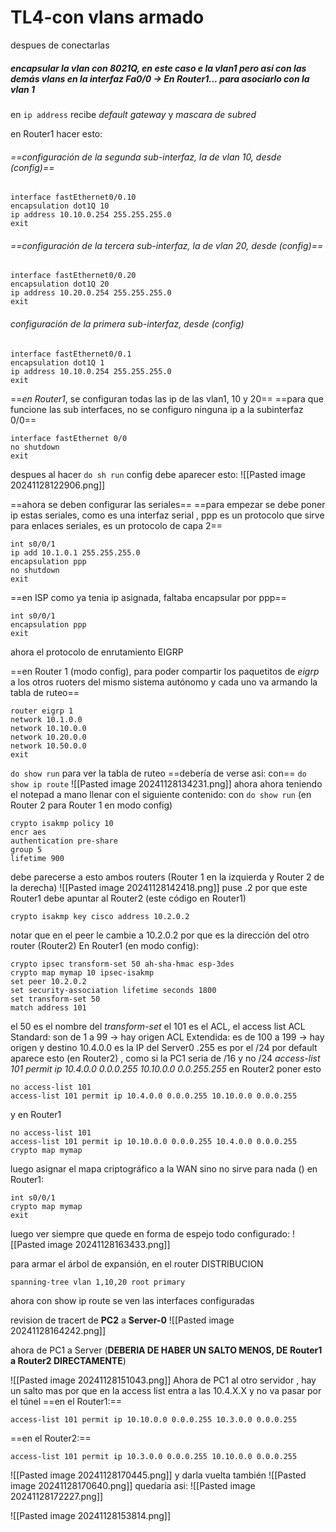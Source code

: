 # TL4-con vlans armado

despues de conectarlas
##### encapsular la vlan con 8021Q, en este caso e la vlan1 pero así con las demás vlans en la interfaz Fa0/0  -> En Router1... para asociarlo con la vlan 1
en `ip address` recibe *default gateway* y *mascara de subred*

en Router1 hacer esto:
###### ==configuración de la segunda sub-interfaz, la de vlan 10, desde (config)==
```
interface fastEthernet0/0.10
encapsulation dot1Q 10
ip address 10.10.0.254 255.255.255.0
exit
```
###### ==configuración de la tercera sub-interfaz, la de vlan 20, desde (config)==
```
interface fastEthernet0/0.20
encapsulation dot1Q 20
ip address 10.20.0.254 255.255.255.0
exit
```
###### configuración de la primera sub-interfaz, desde (config)
```
interface fastEthernet0/0.1
encapsulation dot1Q 1
ip address 10.10.0.254 255.255.255.0
exit
```

==*en Router1*, se configuran todas las ip de las vlan1, 10 y 20==
==para que funcione las sub interfaces, no se configuro ninguna ip a la subinterfaz 0/0==
```
interface fastEthernet 0/0
no shutdown
exit
```

despues al hacer `do sh run` config debe aparecer esto:
![[Pasted image 20241128122906.png]]

==ahora se deben configurar las seriales==
==para empezar se debe poner ip estas seriales, como es una interfaz serial , ppp es un protocolo que sirve para enlaces seriales, es un protocolo de capa 2== 

```
int s0/0/1
ip add 10.1.0.1 255.255.255.0
encapsulation ppp
no shutdown
exit
```
==en ISP como ya tenia ip asignada, faltaba encapsular por ppp==
```
int s0/0/1
encapsulation ppp
exit
```
ahora el protocolo de enrutamiento EIGRP

==en Router 1 (modo config), para poder compartir los paquetitos de *eigrp* a los otros ruoters del mismo sistema autónomo y cada uno va armando la tabla de ruteo==
```
router eigrp 1
network 10.1.0.0
network 10.10.0.0
network 10.20.0.0
network 10.50.0.0
exit
```
`do show run` para ver la tabla de ruteo
==debería de verse asi: con== `do show ip route`
![[Pasted image 20241128134231.png]]
ahora
ahora teniendo el notepad a mano llenar con el siguiente contenido:
con `do show run`  (en Router 2  para Router 1 en modo config)
```
crypto isakmp policy 10
encr aes
authentication pre-share
group 5
lifetime 900
```
debe parecerse a esto ambos routers (Router 1 en la izquierda y Router 2 de la derecha)
![[Pasted image 20241128142418.png]]
puse .2 por que este Router1 debe apuntar al Router2 (este código en Router1)
```
crypto isakmp key cisco address 10.2.0.2
```
notar que en el peer le cambie a 10.2.0.2 por que es la dirección del otro router (Router2)
En Router1 (en modo config):
```
crypto ipsec transform-set 50 ah-sha-hmac esp-3des
crypto map mymap 10 ipsec-isakmp
set peer 10.2.0.2
set security-association lifetime seconds 1800
set transform-set 50
match address 101
```
el 50 es el nombre del *transform-set*
el 101 es el ACL, el access list
	ACL Standard: son de 1  a 99  -> hay origen 
	ACL Extendida: es de 100 a 199 -> hay origen y destino
10.4.0.0 es la IP del Server0
.255 es por el /24
por default aparece esto (en Router2) , como si la PC1 seria de /16 y no /24
*access-list 101 permit ip 10.4.0.0 0.0.0.255 10.10.0.0 0.0.255.255*
en Router2 poner esto
```
no access-list 101
access-list 101 permit ip 10.4.0.0 0.0.0.255 10.10.0.0 0.0.0.255

```

y en Router1
```
no access-list 101
access-list 101 permit ip 10.10.0.0 0.0.0.255 10.4.0.0 0.0.0.255
crypto map mymap
```
luego asignar el mapa criptográfico a la WAN sino no sirve para nada ()
en Router1:
```
int s0/0/1
crypto map mymap
exit
```

luego ver siempre que quede en forma de espejo todo configurado:
![[Pasted image 20241128163433.png]]

para armar el árbol de expansión, en el router DISTRIBUCION
```
spanning-tree vlan 1,10,20 root primary
```

ahora con show ip route se ven las interfaces configuradas

revision de tracert de **PC2** a **Server-0**
![[Pasted image 20241128164242.png]]

ahora de PC1 a Server (**DEBERIA DE HABER UN SALTO MENOS, DE Router1 a Router2 DIRECTAMENTE**)

![[Pasted image 20241128151043.png]]
Ahora de PC1 al otro servidor , hay un salto mas por que en la access list entra a las 10.4.X.X y no va pasar por el túnel
==en el Router1:==
```
access-list 101 permit ip 10.10.0.0 0.0.0.255 10.3.0.0 0.0.0.255
```
==en el Router2:==
```
access-list 101 permit ip 10.3.0.0 0.0.0.255 10.10.0.0 0.0.0.255
```

![[Pasted image 20241128170445.png]]
y darla vuelta también 
![[Pasted image 20241128170640.png]]
quedaría asi:
![[Pasted image 20241128172227.png]]



![[Pasted image 20241128153814.png]]

